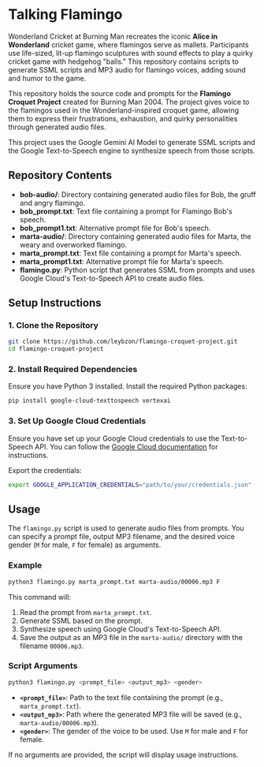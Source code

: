 # Talking Flamingo

Wonderland Cricket at Burning Man recreates the iconic **Alice in Wonderland** cricket game, where flamingos serve as mallets. Participants use life-sized, lit-up flamingo sculptures with sound effects to play a quirky cricket game with hedgehog "balls." This repository contains scripts to generate SSML scripts and MP3 audio for flamingo voices, adding sound and humor to the game.

This repository holds the source code and prompts for the **Flamingo Croquet Project** created for Burning Man 2004. The project gives voice to the flamingos used in the Wonderland-inspired croquet game, allowing them to express their frustrations, exhaustion, and quirky personalities through generated audio files.

This project uses the Google Gemini AI Model to generate SSML scripts and the Google Text-to-Speech engine to synthesize speech from those scripts.

## Repository Contents

- **bob-audio/**: Directory containing generated audio files for Bob, the gruff and angry flamingo.
- **bob_prompt.txt**: Text file containing a prompt for Flamingo Bob's speech.
- **bob_prompt1.txt**: Alternative prompt file for Bob's speech.
- **marta-audio/**: Directory containing generated audio files for Marta, the weary and overworked flamingo.
- **marta_prompt.txt**: Text file containing a prompt for Marta's speech.
- **marta_prompt1.txt**: Alternative prompt file for Marta's speech.
- **flamingo.py**: Python script that generates SSML from prompts and uses Google Cloud's Text-to-Speech API to create audio files.

## Setup Instructions

### 1. Clone the Repository
```bash
git clone https://github.com/leybzon/flamingo-croquet-project.git
cd flamingo-croquet-project
```

### 2. Install Required Dependencies
Ensure you have Python 3 installed. Install the required Python packages:
```bash
pip install google-cloud-texttospeech vertexai
```

### 3. Set Up Google Cloud Credentials
Ensure you have set up your Google Cloud credentials to use the Text-to-Speech API. You can follow the [Google Cloud documentation](https://cloud.google.com/text-to-speech/docs/quickstart-client-libraries) for instructions.

Export the credentials:
```bash
export GOOGLE_APPLICATION_CREDENTIALS="path/to/your/credentials.json"
```

## Usage

The `flamingo.py` script is used to generate audio files from prompts. You can specify a prompt file, output MP3 filename, and the desired voice gender (`M` for male, `F` for female) as arguments.

### Example
```bash
python3 flamingo.py marta_prompt.txt marta-audio/00006.mp3 F
```

This command will:
1. Read the prompt from `marta_prompt.txt`.
2. Generate SSML based on the prompt.
3. Synthesize speech using Google Cloud's Text-to-Speech API.
4. Save the output as an MP3 file in the `marta-audio/` directory with the filename `00006.mp3`.

### Script Arguments
```bash
python3 flamingo.py <prompt_file> <output_mp3> <gender>
```

- **`<prompt_file>`**: Path to the text file containing the prompt (e.g., `marta_prompt.txt`).
- **`<output_mp3>`**: Path where the generated MP3 file will be saved (e.g., `marta-audio/00006.mp3`).
- **`<gender>`**: The gender of the voice to be used. Use `M` for male and `F` for female.

If no arguments are provided, the script will display usage instructions.


